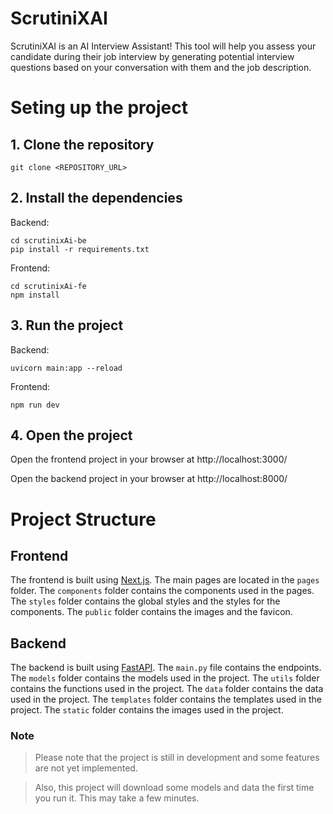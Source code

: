 # ScrutiniXAI
ScrutiniXAI is an AI Interview Assistant! This tool will help you assess your candidate during their job interview by generating potential interview questions based on your conversation with them and the job description.


#  Seting up the project
## 1. Clone the repository
```
git clone <REPOSITORY_URL>
```
## 2. Install the dependencies
 Backend:
```
cd scrutinixAi-be
pip install -r requirements.txt
```
Frontend:
```
cd scrutinixAi-fe
npm install
```


## 3. Run the project
Backend:
```
uvicorn main:app --reload
```

Frontend:
```
npm run dev
```

## 4. Open the project
Open the frontend project in your browser at http://localhost:3000/

Open the backend project in your browser at http://localhost:8000/


#  Project Structure
## Frontend
The frontend is built using [Next.js](https://nextjs.org/). The main pages are located in the `pages` folder. The `components` folder contains the components used in the pages. The `styles` folder contains the global styles and the styles for the components. The `public` folder contains the images and the favicon.

## Backend
The backend is built using [FastAPI](https://fastapi.tiangolo.com/). The `main.py` file contains the endpoints. The `models` folder contains the models used in the project. The `utils` folder contains the functions used in the project. The `data` folder contains the data used in the project. The `templates` folder contains the templates used in the project. The `static` folder contains the images used in the project.


### Note
> Please note that the project is still in development and some features are not yet implemented.

> Also, this project will download some models and data the first time you run it. This may take a few minutes.